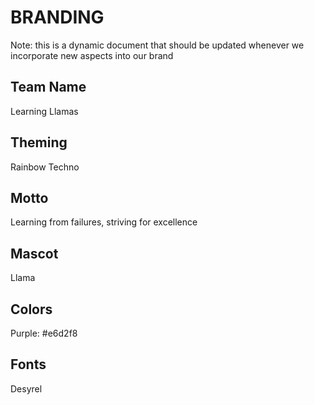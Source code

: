 # BRANDING
Note: this is a dynamic document that should be updated whenever we incorporate new aspects into our brand

## Team Name
Learning Llamas
## Theming
Rainbow Techno
## Motto
 Learning from failures, striving for excellence
## Mascot
Llama
## Colors
Purple: #e6d2f8
## Fonts
Desyrel